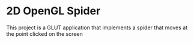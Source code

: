 # 2D OpenGL Spider
This project is a GLUT application that implements a spider that moves at the point clicked on the screen
